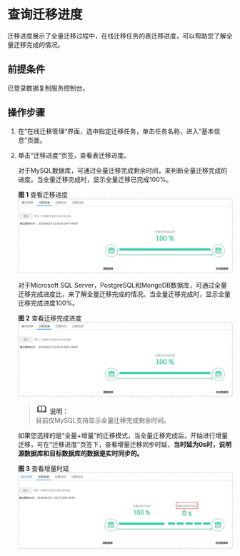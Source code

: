 # 查询迁移进度<a name="drs_02_0005"></a>

迁移进度展示了全量迁移过程中，在线迁移任务的表迁移进度，可以帮助您了解全量迁移完成的情况。

## 前提条件<a name="section16256919193311"></a>

已登录数据复制服务控制台。

## 操作步骤<a name="section59386647165940"></a>

1.  在“在线迁移管理“界面，选中指定迁移任务，单击任务名称，进入“基本信息”页面。
2.  单击“迁移进度“页签，查看表迁移进度。

    对于MySQL数据库，可通过全量迁移完成剩余时间，来判断全量迁移完成的进度。当全量迁移完成时，显示全量迁移已完成100%。

    **图 1**  查看迁移进度<a name="fig64931015427"></a>  
    ![](figures/查看迁移进度.png "查看迁移进度")

    对于Microsoft SQL Server，PostgreSQL和MongoDB数据库，可通过全量迁移完成进度比，来了解全量迁移完成的情况。当全量迁移完成时，显示全量迁移完成进度100%。

    **图 2**  查看迁移完成进度<a name="fig1010633922316"></a>  
    ![](figures/查看迁移完成进度.png "查看迁移完成进度")

    >![](public_sys-resources/icon-note.gif) **说明：**   
    >目前仅MySQL支持显示全量迁移完成剩余时间。  

    如果您选择的是“全量+增量”的迁移模式，当全量迁移完成后，开始进行增量迁移，可在“迁移进度”页签下，查看增量迁移同步时延，**当时延为0s时，说明源数据库和目标数据库的数据是实时同步的。**

    **图 3**  查看增量时延<a name="fig1649312120428"></a>  
    ![](figures/查看增量时延.png "查看增量时延")


